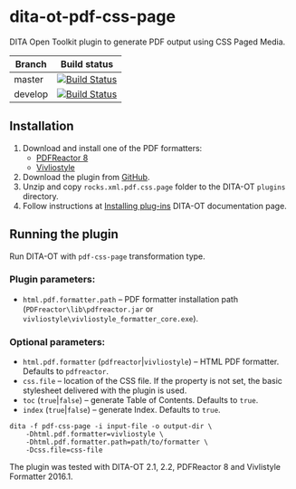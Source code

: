 dita-ot-pdf-css-page
====================

DITA Open Toolkit plugin to generate PDF output using CSS Paged Media.

| Branch | Build status |
| --- | --- |
| master | [![Build Status](https://travis-ci.org/xmlrocks/dita-ot-pdf-css-page.svg?branch=master)](https://travis-ci.org/xmlrocks/dita-ot-pdf-css-page)  |
| develop  | [![Build Status](https://travis-ci.org/xmlrocks/dita-ot-pdf-css-page.svg?branch=develop)](https://travis-ci.org/xmlrocks/dita-ot-pdf-css-page)  |

## Installation

1. Download and install one of the PDF formatters: 
    * [PDFReactor 8](http://www.pdfreactor.com/)
    * [Vivliostyle](http://vivliostyle.com/)
2. Download the plugin from [GitHub](https://github.com/xmlrocks/dita-ot-pdf-css-page/archive/master.zip).
3. Unzip and copy `rocks.xml.pdf.css.page` folder to the DITA-OT `plugins` directory.
4. Follow instructions at [Installing plug-ins](http://www.dita-ot.org/2.2/user-guide/plugins-installing.html) DITA-OT documentation page. 

## Running the plugin

Run DITA-OT with `pdf-css-page` transformation type. 

### Plugin parameters:

- `html.pdf.formatter.path` – PDF formatter installation path (`PDFreactor\lib\pdfreactor.jar` or `vivliostyle\vivliostyle_formatter_core.exe`).

### Optional parameters:

- `html.pdf.formatter` (`pdfreactor`|`vivliostyle`) – HTML PDF formatter. Defaults to `pdfreactor`.
- `css.file` – location of the CSS file. If the property is not set, the basic stylesheet delivered with the plugin is used.  
- `toc` (`true`|`false`) – generate Table of Contents. Defaults to `true`. 
- `index` (`true`|`false`) – generate Index. Defaults to `true`.

```
dita -f pdf-css-page -i input-file -o output-dir \ 
    -Dhtml.pdf.formatter=vivliostyle \ 
    -Dhtml.pdf.formatter.path=path/to/formatter \
    -Dcss.file=css-file
```

The plugin was tested with DITA-OT 2.1, 2.2, PDFReactor 8 and Vivlistyle Formatter 2016.1.
